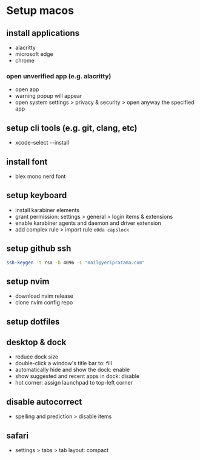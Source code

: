 # Setup macos

## install applications

- alacritty
- microsoft edge
- chrome

### open unverified app (e.g. alacritty)

- open app
- warning popup will appear
- open system settings > privacy & security > open anyway the specified app

## setup cli tools (e.g. git, clang, etc)

- xcode-select --install

## install font

- blex mono nerd font

## setup keyboard

- install karabiner elements
- grant permission: settings > general > login items & extensions
- enable karabiner agents and daemon and driver extension
- add complex rule > import rule `e0da capslock`

## setup github ssh

```bash
ssh-keygen -t rsa -b 4096 -C "mail@yeripratama.com"
```

## setup nvim

- download nvim release
- clone nvim config repo

## setup dotfiles

## desktop & dock

- reduce dock size
- double-click a window's title bar to: fill
- automatically hide and show the dock: enable
- show suggested and recent apps in dock: disable
- hot corner: assign launchpad to top-left corner

## disable autocorrect

- spelling and prediction > disable items

## safari

- settings > tabs > tab layout: compact
